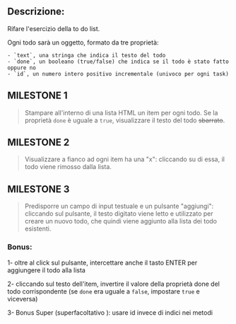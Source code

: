 ## Descrizione:

Rifare l'esercizio della to do list.

Ogni todo sarà un oggetto, formato da tre proprietà:

    - `text`, una stringa che indica il testo del todo
    - `done`, un booleano (true/false) che indica se il todo è stato fatto oppure no
    - `id`, un numero intero positivo incrementale (univoco per ogni task)

## MILESTONE 1

> Stampare all'interno di una lista HTML un item per ogni todo.
> Se la proprietà `done` è uguale a `true`, visualizzare il testo del todo ~~sbarrato~~.

## MILESTONE 2

> Visualizzare a fianco ad ogni item ha una "x": cliccando su di essa, il todo viene rimosso dalla lista.

## MILESTONE 3

> Predisporre un campo di input testuale e un pulsante "aggiungi": cliccando sul pulsante, il testo digitato viene letto e utilizzato per creare un nuovo todo, che quindi viene aggiunto alla lista dei todo esistenti.

### Bonus:

1- oltre al click sul pulsante, intercettare anche il tasto ENTER per aggiungere il todo alla lista

2- cliccando sul testo dell'item, invertire il valore della proprietà done del todo corrispondente (se `done` era uguale a `false`, impostare `true` e viceversa)

3- Bonus Super (superfacoltativo ): usare id invece di indici nei metodi
